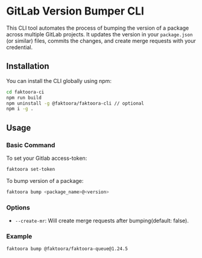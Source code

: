 # GitLab Version Bumper CLI

This CLI tool automates the process of bumping the version of a package across multiple GitLab projects. It updates the version in your `package.json` (or similar) files, commits the changes, and create merge requests with your credential.

## Installation

You can install the CLI globally using npm:

```bash
cd faktoora-ci
npm run build
npm uninstall -g @faktoora/faktoora-cli // optional
npm i -g .
```

## Usage

### Basic Command

To set your Gitlab access-token:

```bash
faktoora set-token
```

To bump version of a package:

```bash
faktoora bump <package_name>@<version>
```

### Options

- `--create-mr`: Will create merge requests after bumping(default: false).

### Example

```bash
faktoora bump @faktoora/faktoora-queue@1.24.5
```